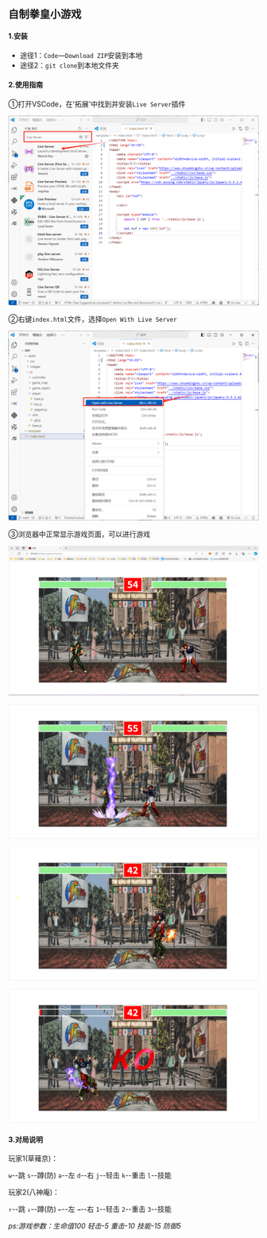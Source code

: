 ## 自制拳皇小游戏

#### 1.安装

- 途径1：`Code`—`Download ZIP`安装到本地
- 途径2：`git clone`到本地文件夹



#### 2.使用指南

①打开VSCode，在'拓展'中找到并安装`Live Server`插件

![1726555406871](./static/images/docs/1726555406871.png)

②右键`index.html`文件，选择`Open With Live Server`

![754c326966e3614123265885b3ce0d0](./static/images/docs/754c326966e3614123265885b3ce0d0.png)

③浏览器中正常显示游戏页面，可以进行游戏

![d6b87af2831ab3429a7788a9f809e01](./static/images/docs/d6b87af2831ab3429a7788a9f809e01.png)

![d1baf9f33085c6686a480151fc609f3](./static/images/docs/d1baf9f33085c6686a480151fc609f3.png)

![f4ccb7addc9d7934bcf9fe7960b90c0](./static/images/docs/f4ccb7addc9d7934bcf9fe7960b90c0.png)

![c5d094b70c9ba0700b0635642e1c117](./static/images/docs/c5d094b70c9ba0700b0635642e1c117.png)

#### 3.对局说明

玩家1(草薙京)：

`w`--跳  `s`--蹲(防)  `a`--左  `d`--右  `j`--轻击  `k`--重击  `l`--技能

玩家2(八神庵)：

`↑`--跳  `↓`--蹲(防)  `←`--左  `→`--右  `1`--轻击  `2`--重击  `3`--技能

*ps:游戏参数：生命值100 轻击-5 重击-10 技能-15 防御5*



